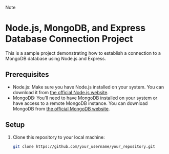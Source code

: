 > [!NOTE]
> # Node.js, MongoDB, and Express Database Connection Project

This is a sample project demonstrating how to establish a connection to a MongoDB database using Node.js and Express.

## Prerequisites

- Node.js: Make sure you have Node.js installed on your system. You can download it from [the official Node.js website](https://nodejs.org/).
- MongoDB: You'll need to have MongoDB installed on your system or have access to a remote MongoDB instance. You can download MongoDB from [the official MongoDB website](https://www.mongodb.com/).

## Setup

1. Clone this repository to your local machine:

   ```bash
   git clone https://github.com/your_username/your_repository.git
